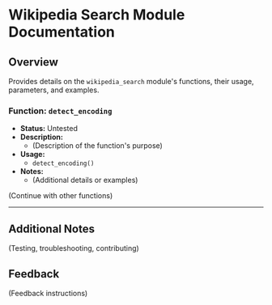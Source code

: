 # Wikipedia Search Module Documentation

## Overview
Provides details on the `wikipedia_search` module's functions, their usage, parameters, and examples.

### Function: `detect_encoding`
- **Status:** Untested
- **Description:** 
  - (Description of the function's purpose)
- **Usage:**
  - `detect_encoding()`
- **Notes:**
  - (Additional details or examples)

(Continue with other functions)

---

## Additional Notes
(Testing, troubleshooting, contributing)

## Feedback
(Feedback instructions)

